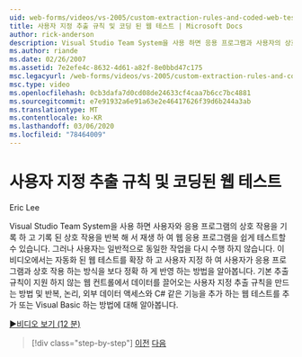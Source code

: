 ```yaml
---
uid: web-forms/videos/vs-2005/custom-extraction-rules-and-coded-web-tests
title: 사용자 지정 추출 규칙 및 코딩 된 웹 테스트 | Microsoft Docs
author: rick-anderson
description: Visual Studio Team System을 사용 하면 응용 프로그램과 사용자의 상호 작용을 기록 하 고 다시 반복적으로 재생 하 여 웹 응용 프로그램을 쉽게 테스트할 수 있습니다.
ms.author: riande
ms.date: 02/26/2007
ms.assetid: 7e2efe4c-8632-4d61-a82f-8e0bbd47c175
msc.legacyurl: /web-forms/videos/vs-2005/custom-extraction-rules-and-coded-web-tests
msc.type: video
ms.openlocfilehash: 0cb3dafa7d0cd08de24633cf4caa7b6cc7bc4881
ms.sourcegitcommit: e7e91932a6e91a63e2e46417626f39d6b244a3ab
ms.translationtype: MT
ms.contentlocale: ko-KR
ms.lasthandoff: 03/06/2020
ms.locfileid: "78464009"
---
```

# <a name="custom-extraction-rules-and-coded-web-tests"></a>사용자 지정 추출 규칙 및 코딩된 웹 테스트

Eric Lee

Visual Studio Team System을 사용 하면 사용자와 응용 프로그램의 상호 작용을 기록 하 고 기록 된 상호 작용을 반복 해 서 재생 하 여 웹 응용 프로그램을 쉽게 테스트할 수 있습니다. 그러나 사용자는 일반적으로 동일한 작업을 다시 수행 하지 않습니다. 이 비디오에서는 자동화 된 웹 테스트를 확장 하 고 사용자 지정 하 여 사용자가 응용 프로그램과 상호 작용 하는 방식을 보다 정확 하 게 반영 하는 방법을 알아봅니다. 기본 추출 규칙이 지원 하지 않는 웹 컨트롤에서 데이터를 끌어오는 사용자 지정 추출 규칙을 만드는 방법 및 반복, 논리, 외부 데이터 액세스와 C# 같은 기능을 추가 하는 웹 테스트를 추가 또는 Visual Basic 하는 방법에 대해 알아봅니다.

[&#9654;비디오 보기 (12 분)](https://channel9.msdn.com/Blogs/ASP-NET-Site-Videos/custom-extraction-rules-and-coded-web-tests)

> [!div class="step-by-step"]
> [이전](code-coverage-of-automated-tests.md)
> [다음](the-effects-of-caching.md)
